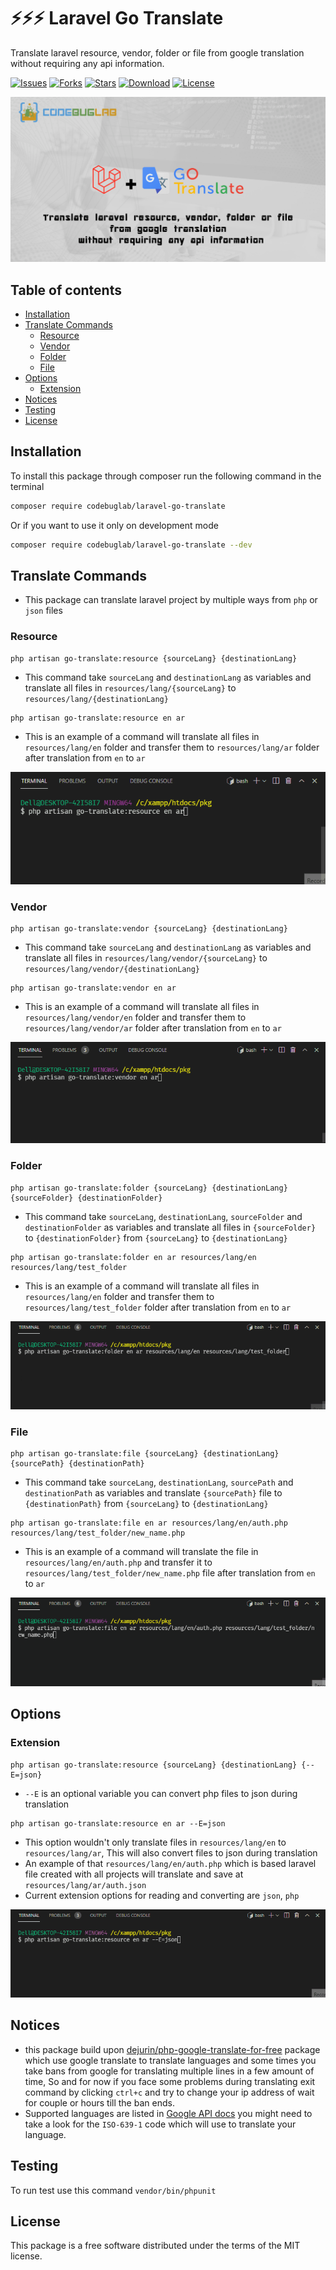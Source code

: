 # ⚡⚡⚡ Laravel Go Translate

Translate laravel resource, vendor, folder or file from google translation without requiring any api information.

[![Issues](https://img.shields.io/github/issues/codebuglab/laravel-go-translate)](https://github.com/codebuglab/laravel-go-translate/issues)
[![Forks](https://img.shields.io/github/forks/codebuglab/laravel-go-translate)](https://github.com/codebuglab/laravel-go-translate/network/members)
[![Stars](https://img.shields.io/github/stars/codebuglab/laravel-go-translate)](https://github.com/codebuglab/laravel-go-translate/stargazers)
[![Download](https://img.shields.io/packagist/dt/codebuglab/laravel-go-translate)](https://packagist.org/packages/codebuglab/laravel-go-translate)
[![License](https://img.shields.io/github/license/codebuglab/laravel-go-translate)](https://github.com/codebuglab/laravel-go-translate/blob/main/LICENCE)

![Laravel go translate](logo.png)

## Table of contents <!-- omit in toc -->

- [Installation](#installation)
- [Translate Commands](#translatecommands)
  - [Resource](#resource)
  - [Vendor](#vendor)
  - [Folder](#folder)
  - [File](#file)
- [Options](#Options)
  - [Extension](#extension)
- [Notices](#notices)
- [Testing](#testing)
- [License](#license)

## Installation

To install this package through composer run the following command in the terminal

```bash
composer require codebuglab/laravel-go-translate
```
Or if you want to use it only on development mode
```bash
composer require codebuglab/laravel-go-translate --dev
```

## Translate Commands
- This package can translate laravel project by multiple ways from `php` or `json` files


### Resource
```
php artisan go-translate:resource {sourceLang} {destinationLang}
```
- This command take `sourceLang` and `destinationLang` as variables and translate all files in `resources/lang/{sourceLang}`
to `resources/lang/{destinationLang}`
```
php artisan go-translate:resource en ar
```
- This is an example of a command will translate all files in `resources/lang/en` folder and transfer them to `resources/lang/ar` folder after translation from `en` to `ar`

![](translate_resource.gif)



### Vendor
```
php artisan go-translate:vendor {sourceLang} {destinationLang}
```
- This command take `sourceLang` and `destinationLang` as variables and translate all files in `resources/lang/vendor/{sourceLang}`
to `resources/lang/vendor/{destinationLang}`
```
php artisan go-translate:vendor en ar
```
- This is an example of a command will translate all files in `resources/lang/vendor/en` folder and transfer them to `resources/lang/vendor/ar` folder after translation from `en` to `ar`

![](translate_vendor.gif)


### Folder
```
php artisan go-translate:folder {sourceLang} {destinationLang} {sourceFolder} {destinationFolder}
```
- This command take `sourceLang`, `destinationLang`, `sourceFolder` and `destinationFolder` as variables and translate all files in `{sourceFolder}` to `{destinationFolder}` from `{sourceLang}` to `{destinationLang}`
```
php artisan go-translate:folder en ar resources/lang/en resources/lang/test_folder
```
- This is an example of a command will translate all files in `resources/lang/en` folder and transfer them to `resources/lang/test_folder` folder after translation from `en` to `ar`

![](translate_folder.gif)


### File
```
php artisan go-translate:file {sourceLang} {destinationLang} {sourcePath} {destinationPath}
```
- This command take `sourceLang`, `destinationLang`, `sourcePath` and `destinationPath` as variables and translate `{sourcePath}` file to `{destinationPath}` from `{sourceLang}` to `{destinationLang}`
```
php artisan go-translate:file en ar resources/lang/en/auth.php resources/lang/test_folder/new_name.php
```
- This is an example of a command will translate the file in `resources/lang/en/auth.php` and transfer it to `resources/lang/test_folder/new_name.php` file after translation from `en` to `ar`

![](translate_file.gif)


## Options


### Extension
```
php artisan go-translate:resource {sourceLang} {destinationLang} {--E=json}
```
- `--E` is an optional variable you can convert php files to json during translation
```
php artisan go-translate:resource en ar --E=json
```
- This option wouldn't only translate files in `resources/lang/en` to `resources/lang/ar`, This will also convert files to json during translation
- An example of that `resources/lang/en/auth.php` which is based laravel file created with all projects will translate and save at `resources/lang/ar/auth.json`
- Current extension options for reading and converting are `json`, `php`

![](translate_with_extension.gif)


## Notices

- this package build upon [dejurin/php-google-translate-for-free](https://github.com/dejurin/php-google-translate-for-free) package which use google translate to translate languages and some times you take bans from google for translating multiple lines in a few amount of time, So and for now if you face some problems during translating exit command by clicking `ctrl+c` and try to change your ip address of wait for couple or hours till the ban ends.
- Supported languages are listed in [Google API docs](https://cloud.google.com/translate/docs/languages) you might need to take a look for the `ISO-639-1` code which will use to translate your language.


## Testing

To run test use this command `vendor/bin/phpunit`


## License

This package is a free software distributed under the terms of the MIT license.

